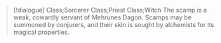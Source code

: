 >[!dialogue] Class;Sorcerer Class;Priest Class;Witch
>The scamp is a weak, cowardly servant of Mehrunes Dagon. Scamps may be summoned by conjurers, and their skin is sought by alchemists for its magical properties.